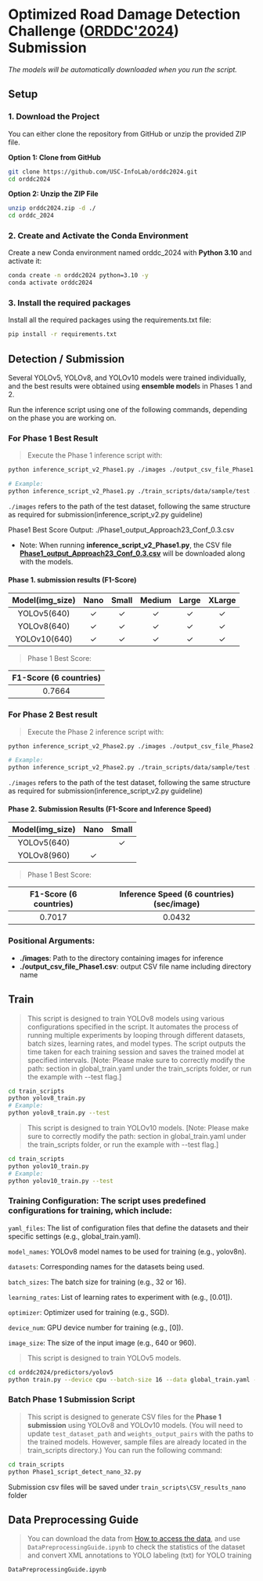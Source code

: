 # Optimized Road Damage Detection Challenge ([ORDDC'2024](https://orddc2024.sekilab.global/)) Submission

*The models will be automatically downloaded when you run the script.*

## Setup

### 1. Download the Project

You can either clone the repository from GitHub or unzip the provided ZIP file.

**Option 1: Clone from GitHub**

```bash
git clone https://github.com/USC-InfoLab/orddc2024.git
cd orddc2024
```
**Option 2: Unzip the ZIP File**

```bash
unzip orddc2024.zip -d ./
cd orddc_2024
```

### 2. Create and Activate the Conda Environment

Create a new Conda environment named orddc_2024 with **Python 3.10** and activate it:
```bash
conda create -n orddc2024 python=3.10 -y
conda activate orddc2024
```

### 3. Install the required packages

Install all the required packages using the requirements.txt file:
```bash
pip install -r requirements.txt
```

## Detection / Submission

Several YOLOv5, YOLOv8, and YOLOv10 models were trained individually, 
and the best results were obtained using **ensemble model**s in Phases 1 and 2.

Run the inference script using one of the following commands, depending on the phase you are working on.

### For Phase 1 Best Result
> Execute the Phase 1 inference script with:
```bash
python inference_script_v2_Phase1.py ./images ./output_csv_file_Phase1.csv

# Example:
python inference_script_v2_Phase1.py ./train_scripts/data/sample/test ./output_csv_file_Phase1.csv
```
`./images` refers to the path of the test dataset, following the same structure as required for submission(inference_script_v2.py guideline)

Phase1 Best Score Output: ./Phase1_output_Approach23_Conf_0.3.csv
* Note: When running **inference_script_v2_Phase1.py**, the CSV file **[Phase1_output_Approach23_Conf_0.3.csv](https://drive.google.com/file/d/1a-SuWHjl0WF_upPrHoaP_7UGwq0Qwwe3/view?usp=sharing)** will be downloaded along with the models.

#### Phase 1. submission results (F1-Score)
| Model(img_size)      | Nano | Small | Medium | Large | XLarge |
|:------------:|:------:|:-------:|:--------:|:-------:|:--------:|
| YOLOv5(640)     |  ✓   |   ✓   |   ✓    |   ✓   |   ✓    |
| YOLOv8(640)     |  ✓   |   ✓   |   ✓    |   ✓   |   ✓    |
| YOLOv10(640)    |  ✓   |   ✓   |   ✓    |   ✓   |   ✓    |
> Phase 1 Best Score:

| F1-Score (6 countries)  |
|:-----------------------:|
|0.7664                   |

### For Phase 2 Best result
> Execute the Phase 2 inference script with:
```bash
python inference_script_v2_Phase2.py ./images ./output_csv_file_Phase2.csv

# Example:
python inference_script_v2_Phase2.py ./train_scripts/data/sample/test ./output_csv_file_Phase2.csv
```
`./images` refers to the path of the test dataset, following the same structure as required for submission(inference_script_v2.py guideline)

#### Phase 2. Submission Results (F1-Score and Inference Speed)

| Model(img_size)      | Nano | Small |
|:----------:|:----:|:-----:|
| YOLOv5(640)     |      |   ✓   |
| YOLOv8(960)     |   ✓  |       |
> Phase 1 Best Score:

| F1-Score (6 countries)  | Inference Speed (6 countries) (sec/image) |
|:-----------------------:|:----------------------------------------:|
| 0.7017                  | 0.0432                                   |


### Positional Arguments:
- **./images**: Path to the directory containing images for inference
- **./output_csv_file_Phase1.csv**: output CSV file name including directory name

## Train

> This script is designed to train YOLOv8 models using various configurations specified in the script. It automates the process of running multiple experiments by looping through different datasets, batch sizes, learning rates, and model types. The script outputs the time taken for each training session and saves the trained model at specified intervals.
[Note: Please make sure to correctly modify the path: section in global_train.yaml under the train_scripts folder, or run the example with --test flag.]
```bash
cd train_scripts
python yolov8_train.py
# Example:
python yolov8_train.py --test
```

> This script is designed to train YOLOv10 models.
[Note: Please make sure to correctly modify the path: section in global_train.yaml under the train_scripts folder, or run the example with --test flag.]
```bash
cd train_scripts
python yolov10_train.py
# Example:
python yolov10_train.py --test
```

### Training Configuration: The script uses predefined configurations for training, which include:

`yaml_files`: The list of configuration files that define the datasets and their specific settings (e.g., global_train.yaml).

`model_names`: YOLOv8 model names to be used for training (e.g., yolov8n).

`datasets`: Corresponding names for the datasets being used.

`batch_sizes`: The batch size for training (e.g., 32 or 16).

`learning_rates`: List of learning rates to experiment with (e.g., [0.01]).

`optimizer`: Optimizer used for training (e.g., SGD).

`device_num`: GPU device number for training (e.g., [0]).

`image_size`: The size of the input image (e.g., 640 or 960).

> This script is designed to train YOLOv5 models.

```bash
cd orddc2024/predictors/yolov5
python train.py --device cpu --batch-size 16 --data global_train.yaml --img 640 --cfg models/yolov5n_GlobalAB.yaml --weights weights/yolov5n.pt --name yolov5n_640_16 --epochs 200 --optimizer SGD
```

### Batch Phase 1 Submission Script
> This script is designed to generate CSV files for the **Phase 1 submission** using YOLOv8 and YOLOv10 models.
(You will need to update `test_dataset_path` and `weights_output_pairs` with the paths to the trained models. However, sample files are already located in the train_scripts directory.)
You can run the following command:
```bash
cd train_scripts
python Phase1_script_detect_nano_32.py
```
Submission csv files will be saved under `train_scripts\CSV_results_nano` folder

## Data Preprocessing Guide
> You can download the data from [How to access the data](https://figshare.com/articles/dataset/RDD2022_-_The_multi-national_Road_Damage_Dataset_released_through_CRDDC_2022/21431547/1), and use `DataPreprocessingGuide.ipynb` to check the statistics of the dataset and convert XML annotations to YOLO labeling (txt) for YOLO training

```bash
DataPreprocessingGuide.ipynb
```
